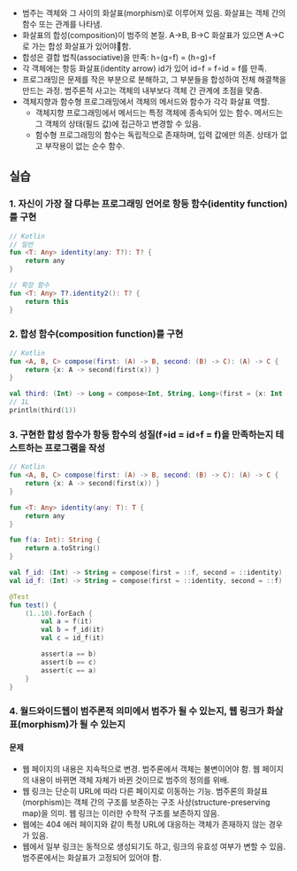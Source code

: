 - 범주는 객체와 그 사이의 화살표(morphism)로 이루어져 있음. 화살표는 객체 간의 함수 또는 관계를 나타냄.
- 화살표의 합성(composition)이 범주의 본질. A->B, B->C 화살표가 있으면 A->C로 가는 합성 화살표가 있어야함.
- 합성은 결합 법칙(associative)을 만족: h∘(g∘f) = (h∘g)∘f
- 각 객체에는 항등 화살표(identity arrow) id가 있어 id∘f = f∘id = f를 만족.
- 프로그래밍은 문제를 작은 부분으로 분해하고, 그 부분들을 합성하여 전체 해결책을 만드는 과정. 범주론적 사고는 객체의 내부보다 객체 간 관계에 초점을 맞춤.
- 객체지향과 함수형 프로그래밍에서 객체의 메서드와 함수가 각각 화살표 역할.
    - 객체지향 프로그래밍에서 메서드는 특정 객체에 종속되어 있는 함수. 메서드는 그 객체의 상태(필드 값)에 접근하고 변경할 수 있음.
    - 함수형 프로그래밍의 함수는 독립적으로 존재하며, 입력 값에만 의존. 상태가 없고 부작용이 없는 순수 함수.

## 실습

### 1. 자신이 가장 잘 다루는 프로그래밍 언어로 항등 함수(identity function)를 구현
``` kotlin
// Kotlin
// 일반
fun <T: Any> identity(any: T?): T? {
    return any
}

// 확장 함수
fun <T: Any> T?.identity2(): T? {
    return this
}
```

### 2. 합성 함수(composition function)를 구현
``` kotlin
// Kotlin
fun <A, B, C> compose(first: (A) -> B, second: (B) -> C): (A) -> C {
    return {x: A -> second(first(x)) }
}

val third: (Int) -> Long = compose<Int, String, Long>(first = {x: Int -> x.toString()}, second = {y: String -> y.toLong()})
// 1L
println(third(1))
```

### 3. 구현한 합성 함수가 항등 함수의 성질(f∘id = id∘f = f)을 만족하는지 테스트하는 프로그램을 작성
``` kotlin
// Kotlin
fun <A, B, C> compose(first: (A) -> B, second: (B) -> C): (A) -> C {
    return {x: A -> second(first(x)) }
}

fun <T: Any> identity(any: T): T {
    return any
}

fun f(a: Int): String {
    return a.toString()
}

val f_id: (Int) -> String = compose(first = ::f, second = ::identity)
val id_f: (Int) -> String = compose(first = ::identity, second = ::f)

@Test
fun test() {
    (1..10).forEach {
        val a = f(it)
        val b = f_id(it)
        val c = id_f(it)

        assert(a == b)
        assert(b == c)
        assert(c == a)
    }
}
```

### 4. 월드와이드웹이 범주론적 의미에서 범주가 될 수 있는지, 웹 링크가 화살표(morphism)가 될 수 있는지
#### 문제
- 웹 페이지의 내용은 지속적으로 변경. 범주론에서 객체는 불변이어야 함. 웹 페이지의 내용이 바뀌면 객체 자체가 바뀐 것이므로 범주의 정의를 위배.
- 웹 링크는 단순히 URL에 따라 다른 페이지로 이동하는 기능. 범주론의 화살표(morphism)는 객체 간의 구조를 보존하는 구조 사상(structure-preserving map)을 의미. 웹 링크는 이러한 수학적 구조를 보존하지 않음.
- 웹에는 404 에러 페이지와 같이 특정 URL에 대응하는 객체가 존재하지 않는 경우가 있음.
- 웹에서 일부 링크는 동적으로 생성되기도 하고, 링크의 유효성 여부가 변할 수 있음. 범주론에서는 화살표가 고정되어 있어야 함.
